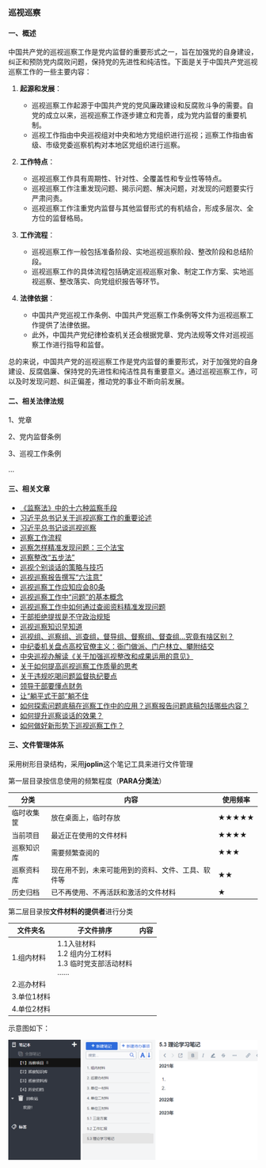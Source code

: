 ### 巡视巡察



#### 一、概述

中国共产党的巡视巡察工作是党内监督的重要形式之一，旨在加强党的自身建设，纠正和预防党内腐败问题，保持党的先进性和纯洁性。下面是关于中国共产党巡视巡察工作的一些主要内容：

1. **起源和发展**：
   - 巡视巡察工作起源于中国共产党的党风廉政建设和反腐败斗争的需要。自党的成立以来，巡视巡察工作逐步建立和完善，成为党内监督的重要机制。
   - 巡视工作指由中央巡视组对中央和地方党组织进行巡视；巡察工作指由省级、市级党委巡察机构对本地区党组织进行巡察。

2. **工作特点**：
   - 巡视巡察工作具有周期性、针对性、全覆盖性和专业性等特点。
   - 巡视巡察工作注重发现问题、揭示问题、解决问题，对发现的问题要实行严肃问责。
   - 巡视巡察工作注重党内监督与其他监督形式的有机结合，形成多层次、全方位的监督格局。

3. **工作流程**：
   - 巡视巡察工作一般包括准备阶段、实地巡视巡察阶段、整改阶段和总结阶段。
   - 巡视巡察工作的具体流程包括确定巡视巡察对象、制定工作方案、实地巡视巡察、整改落实、向党组织报告等环节。

4. **法律依据**：
   - 中国共产党巡视工作条例、中国共产党巡察工作条例等文件为巡视巡察工作提供了法律依据。
   - 此外，中国共产党纪律检查机关还会根据党章、党内法规等文件对巡视巡察工作进行指导和监督。

总的来说，中国共产党的巡视巡察工作是党内监督的重要形式，对于加强党的自身建设、反腐倡廉、保持党的先进性和纯洁性具有重要意义。通过巡视巡察工作，可以及时发现问题、纠正偏差，推动党的事业不断向前发展。

#### 二、相关法律法规

1、党章

2、党内监督条例

3、巡视工作条例

…

#### 三、相关文章

- [《监察法》中的十六种监察手段](doc/xunshixuncha/xuncha001.md)
- [习近平总书记关于巡视巡察工作的重要论述](doc/xunshixuncha/xuncha0010.md)
- [习近平总书记谈巡视巡察](doc/xunshixuncha/xuncha0011.md)
- [巡察工作流程](doc/xunshixuncha/xuncha0012.md)
- [巡察怎样精准发现问题：三个法宝](doc/xunshixuncha/xuncha0013.md)
- [巡察整改“五步法”](doc/xunshixuncha/xuncha0014.md)
- [巡视个别谈话的策略与技巧](doc/xunshixuncha/xuncha0015.md)
- [巡视巡察报告撰写“六注意”](doc/xunshixuncha/xuncha0016.md)
- [巡视巡察工作应知应会80条](doc/xunshixuncha/xuncha0017.md)
- [巡视巡察工作中“问题”的基本概念](doc/xunshixuncha/xuncha0018.md)
- [巡视巡察工作中如何通过查阅资料精准发现问题](doc/xunshixuncha/xuncha0019.md)
- [干部拒绝提拔是不守政治规矩](doc/xunshixuncha/xuncha002.md)
- [巡视巡察知识早知道](doc/xunshixuncha/xuncha0020.md)
- [巡视组、巡察组、巡查组，督导组、督察组、督查组…究竟有啥区别？](doc/xunshixuncha/xuncha0021.md)
- [中纪委机关盘点高校官僚主义：衙门做派、门户林立、攀附结交](doc/xunshixuncha/xuncha0022.md)
- [中央巡视办解读《关于加强巡视整改和成果运用的意见》](doc/xunshixuncha/xuncha0023.md)
- [关于如何提高巡视巡察工作质量的思考](doc/xunshixuncha/xuncha003.md)
- [关于违规吃喝问题监督执纪要点](doc/xunshixuncha/xuncha004.md)
- [领导干部要懂点财务](doc/xunshixuncha/xuncha005.md)
- [让“躺平式干部”躺不住](doc/xunshixuncha/xuncha006.md)
- [ 如何探索问题底稿在巡察工作中的应用？巡察报告问题底稿包括哪些内容？](doc/xunshixuncha/xuncha007.md)
- [如何提升巡察谈话的效果？](doc/xunshixuncha/xuncha008.md)
- [如何做好新形势下巡视巡察工作？](doc/xunshixuncha/xuncha009.md)

#### 三、文件管理体系

采用树形目录结构，采用**joplin**这个笔记工具来进行文件管理

第一层目录按信息使用的频繁程度（**PARA分类法**）

| 分类       | 内容                                               | 使用频率 |
| ---------- | -------------------------------------------------- | -------- |
| 临时收集筐 | 放在桌面上，临时存放                               | ★★★★★    |
| 当前项目   | 最近正在使用的文件材料                             | ★★★★     |
| 巡察知识库 | 需要频繁查阅的                                     | ★★★      |
| 巡察资料库 | 现在用不到，未来可能用到的资料、文件、工具、软件等 | ★★       |
| 历史归档   | 已不再使用、不再活跃和激活的文件材料               | ★        |

第二层目录按**文件材料的提供者**进行分类

| 文件夹名    | 子文件排序                                                   | 内容 |
| ----------- | ------------------------------------------------------------ | ---- |
| 1.组内材料  | 1.1入驻材料<br />1.2 组内分工材料<br />1.3 临时党支部活动材料<br />…… |      |
| 2.巡办材料  |                                                              |      |
| 3.单位1材料 |                                                              |      |
| 4.单位2材料 |                                                              |      |

示意图如下：

![image-20241118155018841](./assets/image-20241118155018841.png)
